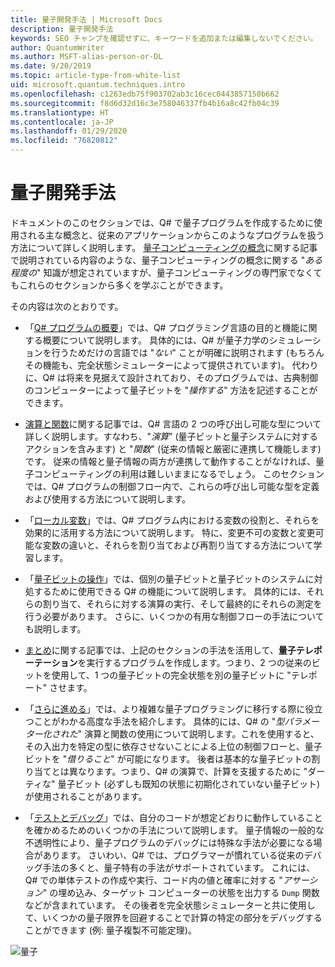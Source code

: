 ```yaml
---
title: 量子開発手法 | Microsoft Docs
description: 量子開発手法
keywords: SEO チャンプを確認せずに、キーワードを追加または編集しないでください。
author: QuantumWriter
ms.author: MSFT-alias-person-or-DL
ms.date: 9/20/2019
ms.topic: article-type-from-white-list
uid: microsoft.quantum.techniques.intro
ms.openlocfilehash: c1263edb75f903702ab3c16cec0443857150b662
ms.sourcegitcommit: f8d6d32d16c3e758046337fb4b16a8c42fb04c39
ms.translationtype: HT
ms.contentlocale: ja-JP
ms.lasthandoff: 01/29/2020
ms.locfileid: "76820812"
---
```

# <a name="quantum-development-techniques"></a>量子開発手法

ドキュメントのこのセクションでは、Q# で量子プログラムを作成するために使用される主な概念と、従来のアプリケーションからこのようなプログラムを扱う方法について詳しく説明します。
[量子コンピューティングの概念](xref:microsoft.quantum.concepts.intro)に関する記事で説明されている内容のような、量子コンピューティングの概念に関する "*ある程度の*" 知識が想定されていますが、量子コンピューティングの専門家でなくてもこれらのセクションから多くを学ぶことができます。

その内容は次のとおりです。

- 「[Q# プログラムの概要](xref:microsoft.quantum.techniques.file-structure)」では、Q# プログラミング言語の目的と機能に関する概要について説明します。 
    具体的には、Q# が量子力学のシミュレーションを行うためだけの言語では "*ない*" ことが明確に説明されます (もちろんその機能も、完全状態シミュレーターによって提供されています)。 
    代わりに、Q# は将来を見据えて設計されており、そのプログラムでは、古典制御のコンピューターによって量子ビットを "*操作する*" 方法を記述することができます。 

- [演算と関数](xref:microsoft.quantum.techniques.opsandfunctions)に関する記事では、Q# 言語の 2 つの呼び出し可能な型について詳しく説明します。すなわち、"*演算*" (量子ビットと量子システムに対するアクションを含みます) と "*関数*" (従来の情報と厳密に連携して機能します) です。 
    従来の情報と量子情報の両方が連携して動作することがなければ、量子コンピューティングの利用は難しいままになるでしょう。 
    このセクションでは、Q# プログラムの制御フロー内で、これらの呼び出し可能な型を定義および使用する方法について説明します。

- 「[ローカル変数](xref:microsoft.quantum.techniques.local-variables)」では、Q# プログラム内における変数の役割と、それらを効果的に活用する方法について説明します。 
    特に、変更不可の変数と変更可能な変数の違いと、それらを割り当ておよび再割り当てする方法について学習します。

- 「[量子ビットの操作](xref:microsoft.quantum.techniques.qubits)」では、個別の量子ビットと量子ビットのシステムに対処するために使用できる Q# の機能について説明します。 
    具体的には、それらの割り当て、それらに対する演算の実行、そして最終的にそれらの測定を行う必要があります。 
    さらに、いくつかの有用な制御フローの手法についても説明します。

- [まとめ](xref:microsoft.quantum.techniques.puttingittogether)に関する記事では、上記のセクションの手法を活用して、**量子テレポーテーション**を実行するプログラムを作成します。つまり、2 つの従来のビットを使用して、1 つの量子ビットの完全状態を別の量子ビットに "テレポート" させます。

- 「[さらに進める](xref:microsoft.quantum.techniques.going-further)」では、より複雑な量子プログラミングに移行する際に役立つことがわかる高度な手法を紹介します。 
    具体的には、Q# の "*型パラメーター化された*" 演算と関数の使用について説明します。これを使用すると、その入出力を特定の型に依存させないことによる上位の制御フローと、量子ビットを "*借りること*" が可能になります。 
    後者は基本的な量子ビットの割り当てとは異なります。つまり、Q# の演算で、計算を支援するために "ダーティな" 量子ビット (必ずしも既知の状態に初期化されていない量子ビット) が使用されることがあります。

- 「[テストとデバッグ](xref:microsoft.quantum.techniques.testing-and-debugging)」では、自分のコードが想定どおりに動作していることを確かめるためのいくつかの手法について説明します。 
    量子情報の一般的な不透明性により、量子プログラムのデバッグには特殊な手法が必要になる場合があります。 
    さいわい、Q# では、プログラマーが慣れている従来のデバッグ手法の多くと、量子特有の手法がサポートされています。 これには、Q# での単体テストの作成や実行、コード内の値と確率に対する "*アサーション*" の埋め込み、ターゲット コンピューターの状態を出力する `Dump` 関数などが含まれています。 
    その後者を完全状態シミュレーターと共に使用して、いくつかの量子限界を回避することで計算の特定の部分をデバッグすることができます (例: 量子複製不可能定理)。


![量子](~/media/mobius_strip_preview.png)

